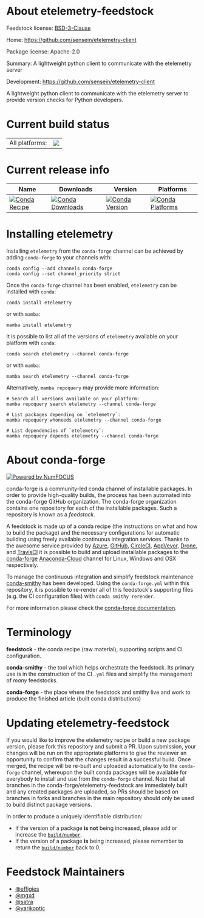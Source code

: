 About etelemetry-feedstock
==========================

Feedstock license: [BSD-3-Clause](https://github.com/conda-forge/etelemetry-feedstock/blob/main/LICENSE.txt)

Home: https://github.com/sensein/etelemetry-client

Package license: Apache-2.0

Summary: A lightweight python client to communicate with the etelemetry server

Development: https://github.com/sensein/etelemetry-client

A lightweight python client to communicate with the etelemetry server
to provide version checks for Python developers.


Current build status
====================


<table><tr><td>All platforms:</td>
    <td>
      <a href="https://dev.azure.com/conda-forge/feedstock-builds/_build/latest?definitionId=7913&branchName=main">
        <img src="https://dev.azure.com/conda-forge/feedstock-builds/_apis/build/status/etelemetry-feedstock?branchName=main">
      </a>
    </td>
  </tr>
</table>

Current release info
====================

| Name | Downloads | Version | Platforms |
| --- | --- | --- | --- |
| [![Conda Recipe](https://img.shields.io/badge/recipe-etelemetry-green.svg)](https://anaconda.org/conda-forge/etelemetry) | [![Conda Downloads](https://img.shields.io/conda/dn/conda-forge/etelemetry.svg)](https://anaconda.org/conda-forge/etelemetry) | [![Conda Version](https://img.shields.io/conda/vn/conda-forge/etelemetry.svg)](https://anaconda.org/conda-forge/etelemetry) | [![Conda Platforms](https://img.shields.io/conda/pn/conda-forge/etelemetry.svg)](https://anaconda.org/conda-forge/etelemetry) |

Installing etelemetry
=====================

Installing `etelemetry` from the `conda-forge` channel can be achieved by adding `conda-forge` to your channels with:

```
conda config --add channels conda-forge
conda config --set channel_priority strict
```

Once the `conda-forge` channel has been enabled, `etelemetry` can be installed with `conda`:

```
conda install etelemetry
```

or with `mamba`:

```
mamba install etelemetry
```

It is possible to list all of the versions of `etelemetry` available on your platform with `conda`:

```
conda search etelemetry --channel conda-forge
```

or with `mamba`:

```
mamba search etelemetry --channel conda-forge
```

Alternatively, `mamba repoquery` may provide more information:

```
# Search all versions available on your platform:
mamba repoquery search etelemetry --channel conda-forge

# List packages depending on `etelemetry`:
mamba repoquery whoneeds etelemetry --channel conda-forge

# List dependencies of `etelemetry`:
mamba repoquery depends etelemetry --channel conda-forge
```


About conda-forge
=================

[![Powered by
NumFOCUS](https://img.shields.io/badge/powered%20by-NumFOCUS-orange.svg?style=flat&colorA=E1523D&colorB=007D8A)](https://numfocus.org)

conda-forge is a community-led conda channel of installable packages.
In order to provide high-quality builds, the process has been automated into the
conda-forge GitHub organization. The conda-forge organization contains one repository
for each of the installable packages. Such a repository is known as a *feedstock*.

A feedstock is made up of a conda recipe (the instructions on what and how to build
the package) and the necessary configurations for automatic building using freely
available continuous integration services. Thanks to the awesome service provided by
[Azure](https://azure.microsoft.com/en-us/services/devops/), [GitHub](https://github.com/),
[CircleCI](https://circleci.com/), [AppVeyor](https://www.appveyor.com/),
[Drone](https://cloud.drone.io/welcome), and [TravisCI](https://travis-ci.com/)
it is possible to build and upload installable packages to the
[conda-forge](https://anaconda.org/conda-forge) [Anaconda-Cloud](https://anaconda.org/)
channel for Linux, Windows and OSX respectively.

To manage the continuous integration and simplify feedstock maintenance
[conda-smithy](https://github.com/conda-forge/conda-smithy) has been developed.
Using the ``conda-forge.yml`` within this repository, it is possible to re-render all of
this feedstock's supporting files (e.g. the CI configuration files) with ``conda smithy rerender``.

For more information please check the [conda-forge documentation](https://conda-forge.org/docs/).

Terminology
===========

**feedstock** - the conda recipe (raw material), supporting scripts and CI configuration.

**conda-smithy** - the tool which helps orchestrate the feedstock.
                   Its primary use is in the construction of the CI ``.yml`` files
                   and simplify the management of *many* feedstocks.

**conda-forge** - the place where the feedstock and smithy live and work to
                  produce the finished article (built conda distributions)


Updating etelemetry-feedstock
=============================

If you would like to improve the etelemetry recipe or build a new
package version, please fork this repository and submit a PR. Upon submission,
your changes will be run on the appropriate platforms to give the reviewer an
opportunity to confirm that the changes result in a successful build. Once
merged, the recipe will be re-built and uploaded automatically to the
`conda-forge` channel, whereupon the built conda packages will be available for
everybody to install and use from the `conda-forge` channel.
Note that all branches in the conda-forge/etelemetry-feedstock are
immediately built and any created packages are uploaded, so PRs should be based
on branches in forks and branches in the main repository should only be used to
build distinct package versions.

In order to produce a uniquely identifiable distribution:
 * If the version of a package **is not** being increased, please add or increase
   the [``build/number``](https://docs.conda.io/projects/conda-build/en/latest/resources/define-metadata.html#build-number-and-string).
 * If the version of a package **is** being increased, please remember to return
   the [``build/number``](https://docs.conda.io/projects/conda-build/en/latest/resources/define-metadata.html#build-number-and-string)
   back to 0.

Feedstock Maintainers
=====================

* [@effigies](https://github.com/effigies/)
* [@mgxd](https://github.com/mgxd/)
* [@satra](https://github.com/satra/)
* [@yarikoptic](https://github.com/yarikoptic/)

